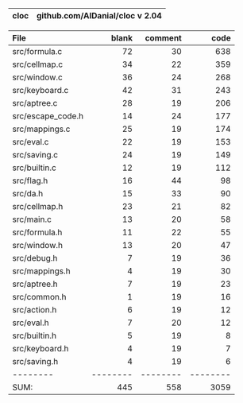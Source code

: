 cloc|github.com/AlDanial/cloc v 2.04
--- | ---

File|blank|comment|code
:-------|-------:|-------:|-------:
src/formula.c|72|30|638
src/cellmap.c|34|22|359
src/window.c|36|24|268
src/keyboard.c|42|31|243
src/aptree.c|28|19|206
src/escape_code.h|14|24|177
src/mappings.c|25|19|174
src/eval.c|22|19|153
src/saving.c|24|19|149
src/builtin.c|12|19|112
src/flag.h|16|44|98
src/da.h|15|33|90
src/cellmap.h|23|21|82
src/main.c|13|20|58
src/formula.h|11|22|55
src/window.h|13|20|47
src/debug.h|7|19|36
src/mappings.h|4|19|30
src/aptree.h|7|19|23
src/common.h|1|19|16
src/action.h|6|19|12
src/eval.h|7|20|12
src/builtin.h|5|19|8
src/keyboard.h|4|19|7
src/saving.h|4|19|6
--------|--------|--------|--------
SUM:|445|558|3059

